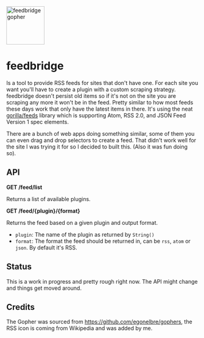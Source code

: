 <img src="https://i.imgur.com/0j5LG0t.png" alt="feedbridge gopher" width="100">

# feedbridge

Is a tool to provide RSS feeds for sites that don't have one. For each site you want you'll have to create a plugin with a custom scraping strategy. feedbridge doesn't persist old items so if it's not on the site you are scraping any more it won't be in the feed. Pretty similar to how most feeds these days work that only have the latest items in there. It's using the neat [gorilla/feeds](https://github.com/gorilla/feeds) library which is supporting Atom, RSS 2.0, and JSON Feed Version 1 spec elements.

There are a bunch of web apps doing something similar, some of them you can even drag and drop selectors to create a feed. That didn't work well for the site I was trying it for so I decided to built this. (Also it was fun doing so).

## API

**GET /feed/list**

Returns a list of available plugins.

**GET /feed/{plugin}/{format}**

Returns the feed based on a given plugin and output format.

- `plugin`: The name of the plugin as returned by `String()`
- `format`: The format the feed should be returned in, can be `rss`, `atom` or `json`. By default it's RSS.

## Status

This is a work in progress and pretty rough right now. The API might change and things get moved around.

## Credits

The Gopher was sourced from https://github.com/egonelbre/gophers, the RSS icon is coming from Wikipedia and was added by me.